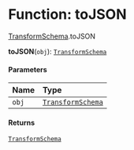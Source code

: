 # Function: toJSON

[TransformSchema](/en/auto-docs/editor/modules/TransformSchema.md).toJSON

**toJSON**(`obj`): [`TransformSchema`](/en/auto-docs/editor/interfaces/TransformSchema-1.md)

#### Parameters

| Name | Type |
| :------ | :------ |
| `obj` | [`TransformSchema`](/en/auto-docs/editor/interfaces/TransformSchema-1.md) |

#### Returns

[`TransformSchema`](/en/auto-docs/editor/interfaces/TransformSchema-1.md)

